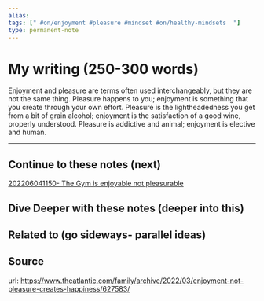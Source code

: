 ```yaml
---
alias: 
tags: [" #on/enjoyment #pleasure #mindset #on/healthy-mindsets  "]
type: permanent-note
---
```


# My writing (250-300 words)

Enjoyment and pleasure are terms often used interchangeably, but they are not the same thing. Pleasure happens to you; enjoyment is something that you create through your own effort. Pleasure is the lightheadedness you get from a bit of grain alcohol; enjoyment is the satisfaction of a good wine, properly understood. Pleasure is addictive and animal; enjoyment is elective and human.

---
## Continue to these notes (next)
[202206041150- The Gym is enjoyable not pleasurable](Notes/202206041150-%20The%20Gym%20is%20enjoyable%20not%20pleasurable.md)

## Dive Deeper with these notes (deeper into this)
		
## Related to (go sideways- parallel ideas)
	
## Source
url: https://www.theatlantic.com/family/archive/2022/03/enjoyment-not-pleasure-creates-happiness/627583/